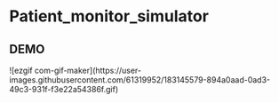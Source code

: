 # Patient_monitor_simulator
<h2>DEMO</h2>
![ezgif com-gif-maker](https://user-images.githubusercontent.com/61319952/183145579-894a0aad-0ad3-49c3-931f-f3e22a54386f.gif)
